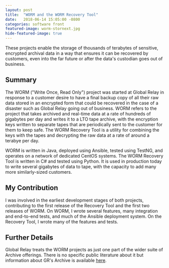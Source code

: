 ```yaml
---
layout: post
title:  "WORM and the WORM Recovery Tool"
date:   2018-06-14 15:05:00 -0800
categories: software front
featured-image: worm-stornext.jpg
hide-featured-image: true
---
```

These projects enable the storage of thousands of terabytes of sensitive, encrypted archival data in a way that ensures it can be recovered by customers, even into the far future or after the data's custodian goes out of business.<!--more-->

## Summary

The WORM ("Write Once, Read Only") project was started at Global Relay in response to a customer desire to have a final backup copy of all their raw data stored in an encrypted form that could be recovered in the case of a disaster such as Global Relay going out of business. WORM refers to the project that takes archived and real-time data at a rate of hundreds of gigabytes per day and writes it to a LTO tape archive, with the encryption keys written to separate tapes that are periodically sent to the customer for them to keep safe. The WORM Recovery Tool is a utility for combining the keys with the tapes and decrypting the raw data at a rate of around a terabye per day.

WORM is written in Java, deployed using Ansible, tested using TestNG, and operates on a network of dedicated CentOS systems. The WORM Recovery Tool is written in C# and tested using Python. It is used in production today to write several gigabytes of data to tape, with the capacity to add many more similarly-sized customers.

## My Contribution

I was involved in the earliest development stages of both projects, contributing to the first release of the Recovery Tool and the first two releases of WORM. On WORM, I wrote several features, many integration and end-to-end tests, and much of the Ansible deployment system. On the Recovery Tool, I wrote many of the features and tests.

## Further Details

Global Relay treats the WORM projects as just one part of the wider suite of Archive offerings. There is no specific public literature about it but information about GR's Archive is available [here][gr-archive].

[gr-archive]: https://www.globalrelay.com/gr-services/archive
